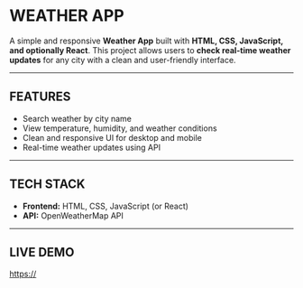 WEATHER APP
==============================

A simple and responsive **Weather App** built with **HTML, CSS, JavaScript, and optionally React**. This project allows users to **check real-time weather updates** for any city with a clean and user-friendly interface.

----------------------------------
FEATURES
----------------------------------

- Search weather by city name  
- View temperature, humidity, and weather conditions  
- Clean and responsive UI for desktop and mobile  
- Real-time weather updates using API  

----------------------------------
TECH STACK
----------------------------------

- **Frontend:** HTML, CSS, JavaScript (or React)  
- **API:** OpenWeatherMap API  

----------------------------------
LIVE DEMO
----------------------------------

[https://<your-vercel-or-github-url>](https://weather-report-update.vercel.app/)  
